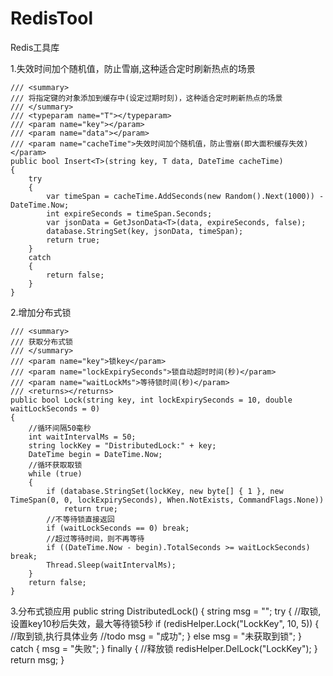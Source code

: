 # RedisTool
 Redis工具库

1.失效时间加个随机值，防止雪崩,这种适合定时刷新热点的场景
    
    /// <summary>
    /// 将指定键的对象添加到缓存中(设定过期时刻)，这种适合定时刷新热点的场景
    /// </summary>
    /// <typeparam name="T"></typeparam>
    /// <param name="key"></param>
    /// <param name="data"></param>
    /// <param name="cacheTime">失效时间加个随机值，防止雪崩(即大面积缓存失效)</param>
    public bool Insert<T>(string key, T data, DateTime cacheTime)
    {
        try
        {
            var timeSpan = cacheTime.AddSeconds(new Random().Next(1000)) - DateTime.Now;
            int expireSeconds = timeSpan.Seconds;
            var jsonData = GetJsonData<T>(data, expireSeconds, false);
            database.StringSet(key, jsonData, timeSpan);
            return true;
        }
        catch
        {
            return false;
        }
    }

2.增加分布式锁

    /// <summary>
    /// 获取分布式锁
    /// </summary>
    /// <param name="key">锁key</param>
    /// <param name="lockExpirySeconds">锁自动超时时间(秒)</param>
    /// <param name="waitLockMs">等待锁时间(秒)</param>
    /// <returns></returns>
    public bool Lock(string key, int lockExpirySeconds = 10, double waitLockSeconds = 0)
    {
        //循环间隔50毫秒
        int waitIntervalMs = 50;
        string lockKey = "DistributedLock:" + key;
        DateTime begin = DateTime.Now;
        //循环获取取锁
        while (true)
        {
            if (database.StringSet(lockKey, new byte[] { 1 }, new TimeSpan(0, 0, lockExpirySeconds), When.NotExists, CommandFlags.None))
                return true;
            //不等待锁直接返回
            if (waitLockSeconds == 0) break;
            //超过等待时间，则不再等待
            if ((DateTime.Now - begin).TotalSeconds >= waitLockSeconds) break;
            Thread.Sleep(waitIntervalMs);
        }
        return false;
    }
    
3.分布式锁应用
    public string DistributedLock()
    {
        string msg = "";
        try
        {
            //取锁,设置key10秒后失效，最大等待锁5秒
            if (redisHelper.Lock("LockKey", 10, 5))
            {
                //取到锁,执行具体业务
                //todo
                msg = "成功";
            }
            else
                msg = "未获取到锁";
        }
        catch
        {
            msg = "失败";
        }
        finally
        {
            //释放锁
            redisHelper.DelLock("LockKey");
        }
        return msg;
    }


